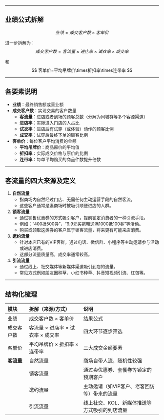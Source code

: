 

------

## 业绩公式拆解

$$
业绩 = 成交客户数 \times 客单价
$$

进一步拆解为：
$$
成交客户数 = 客流量 \times 进店率 \times 试衣率 \times 成交率
$$


和
$$
客单价=平均吊牌价\times折扣率\times连带率
$$

------

## 各要素说明

- **业绩**：最终销售额或营业额
- **成交客户数**：实现交易的客户数量
  - **客流量**：进店或者到场的顾客总数（分解为同城群等多个客源渠道）
  - **进店率**：实际进入门店的人占比
  - **试衣率**：进店后有试穿（或体验）动作的顾客比例
  - **成交率**：试穿后最终下单的顾客比例
- **客单价**：每位客户平均消费的金额
  - **平均吊牌价**：商品原价的平均值
  - **折扣率**：实际成交价格与原价的比例
  - **连带率**：每单平均购买的商品件数提升倍数

------

## 客流量的四大来源及定义

1. **自然流量**
   - 指商场内自然经过门店、无需任何主动运营手段的自然客流。
   - 这些客户通常是逛商场时被吸引顺便进店的人群。
2. **锁客流量**
   - 通过销售优惠券的方式吸引客户，提前锁定消费者的一种引流手段。
   - 例如：“400抵500券”，“9.9元买拖鞋送满1000抵100券”等活动。
   - 购买或领取这类券的客户属于锁客流量，将来更有可能来店消费。
3. **邀约流量**
   - 针对本店已有的VIP客群，通过电话、微信群、小程序等主动邀请参与活动或进店消费。
   - 这部分流量质量高，成交率通常较高。
4. **引流流量**
   - 通过线上、社交媒体等新媒体渠道吸引到店的流量。
   - 常见方式例如朋友圈种草、小红书种草、抖音短视频引流、红包等。

---

## 结构化梳理

| 模块      | 拆解（来源/方式）             | 说明                       |
| :------ | :-------------------- | :----------------------- |
| 业绩      | 成交客户数 × 客单价           | 结果公式                     |
| 成交客户数   | 客流量 × 进店率 × 试衣率 × 成交率 | 四大环节逐步筛选                 |
| 客单价     | 平均吊牌价 × 折扣率 × 连带率     | 三大成交金额要素                 |
| **客流量** | 自然流量                  | 商场自带人流，随机性较强             |
|         | 锁客流量                  | 通过卖优惠券、套餐券等锁定的预期客户       |
|         | 邀约流量                  | 主动邀请（如VIP客户、老客回访等）带来的流量  |
|         | 引流流量                  | 线上社交、KOL、新媒体推送等方式吸引的到店流量 |
